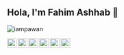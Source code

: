 ## Hola, I'm Fahim Ashhab 👋

<p align="left"> <img src="https://komarev.com/ghpvc/?username=iampawan&label=Views&color=blue&style=plastic" alt="iampawan" /> </p>

<a href="https://twitter.com/fahim_ash">
  <img align="left" alt="Fahim's Twitter" width="22px" src="https://cdn.jsdelivr.net/npm/simple-icons@v3/icons/twitter.svg" />
</a>
<a href="www.linkedin.com/in/fahim-ashhab">
  <img align="left" alt="Fahim's Linkdein" width="22px" src="https://cdn.jsdelivr.net/npm/simple-icons@v3/icons/linkedin.svg" />
</a>
<a href="https://github.com/fahim-ash">
  <img align="left" alt="Fahim's Github" width="22px" src="https://cdn.jsdelivr.net/npm/simple-icons@v3/icons/github.svg" />
</a>
<a href="https://instagram.com/fahim_ashhab">
  <img align="left" alt="Fahim's Instagram" width="22px" src="https://cdn.jsdelivr.net/npm/simple-icons@v3/icons/instagram.svg" />
</a>
<a href="https://www.facebook.com/fahim.ashab.58/">
  <img align="left" alt="Fahim's Facebook" width="22px" src="https://cdn.jsdelivr.net/npm/simple-icons@v3/icons/facebook.svg" />
</a>
<a href="https://www.youtube.com/channel/UCOFN8wsnOdMcYaiitDUTdxw/">
  <img align="left" alt="Fahim's Youtube" width="22px" src="https://upload.wikimedia.org/wikipedia/commons/e/e1/Logo_of_YouTube_%282015-2017%29.svg" />
</a>
